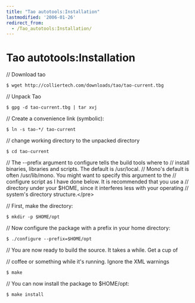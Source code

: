 ```yaml
---
title: "Tao autotools:Installation"
lastmodified: '2006-01-26'
redirect_from:
  - /Tao_autotools:Installation/
---
```


Tao autotools:Installation
==========================

// Download tao

    $ wget http://colliertech.com/downloads/tao/tao-current.tbg

// Unpack Tao

    $ gpg -d tao-current.tbg | tar xvj

// Create a convenience link (symbolic):

    $ ln -s tao-*/ tao-current

// change working directory to the unpacked directory

    $ cd tao-current

// The --prefix argument to configure tells the build tools where to
 // install binaries, libraries and scripts. The default is /usr/local.
 // Mono's default is often /usr/lib/mono. You might want to specify this
 argument to the // configure script as I have done below. It is recommended that you use a // directory under your \$HOME, since it interferes less with your operating // system's directory structure.\</pre\>

// First, make the directory:

    $ mkdir -p $HOME/opt

// Now configure the package with a prefix in your home directory:

    $ ./configure --prefix=$HOME/opt

// You are now ready to build the source. It takes a while. Get a cup of

// coffee or something while it's running. Ignore the XML warnings

    $ make

// You can now install the package to \$HOME/opt:

    $ make install

